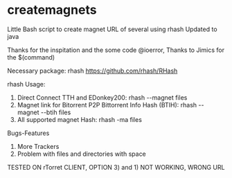 createmagnets
=============

Little Bash script to create magnet URL of several using rhash
Updated to java

Thanks for the inspitation and the some code @ioerror,
Thanks to Jimics for the $(command)

Necessary package: rhash https://github.com/rhash/RHash

rhash Usage: 
1) Direct Connect TTH and EDonkey200: rhash --magnet files
2) Magnet link for Bitorrent P2P Bittorrent Info Hash (BTIH): rhash --magnet --btih files 
3) All supported magnet Hash: rhash -ma files

Bugs-Features
1) More Trackers
2) Problem with files and directories with space

TESTED ON rTorret CLIENT, OPTION 3) and 1) NOT WORKING, WRONG URL
